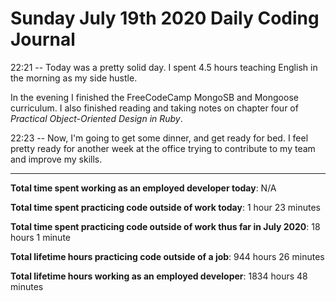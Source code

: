 # Sunday July 19th 2020 Daily Coding Journal

22:21 -- Today was a pretty solid day. I spent 4.5 hours teaching English in the morning as my side hustle.

In the evening I finished the FreeCodeCamp MongoSB and Mongoose curriculum. I also finished reading and taking notes on chapter four of _Practical Object-Oriented Design in Ruby_.

22:23 -- Now, I'm going to get some dinner, and get ready for bed. I feel pretty ready for another week at the office trying to contribute to my team and improve my skills.

---

**Total time spent working as an employed developer today**: N/A

**Total time spent practicing code outside of work today**: 1 hour 23 minutes

**Total time spent practicing code outside of work thus far in July 2020**: 18 hours 1 minute

**Total lifetime hours practicing code outside of a job**: 944 hours 26 minutes

**Total lifetime hours working as an employed developer**: 1834 hours 48 minutes
